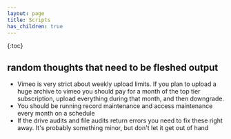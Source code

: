 ```yaml
---
layout: page
title: Scripts
has_children: true
---
```

{:toc}

## random thoughts that need to be fleshed output

- Vimeo is very strict about weekly upload limits. If you plan to upload a huge archive to vimeo you should pay for a month of the top tier subscription, upload everything during that month, and then downgrade.
- You should be running record maintenance and access maintenance every month on a schedule
- If the drive audits and file audits return errors you need to fix these right away. It's probably something minor, but don't let it get out of hand
